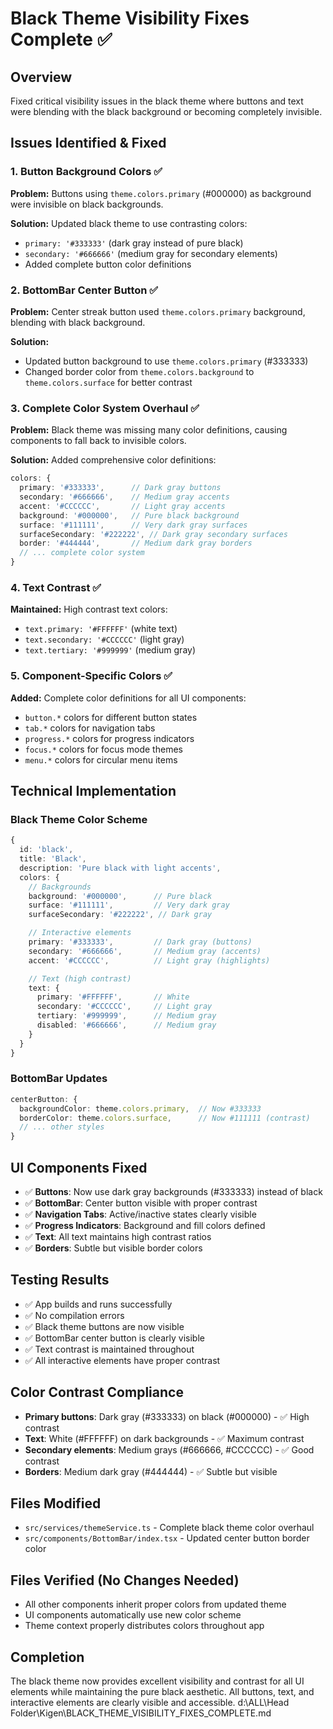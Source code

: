 # Black Theme Visibility Fixes Complete ✅

## Overview
Fixed critical visibility issues in the black theme where buttons and text were blending with the black background or becoming completely invisible.

## Issues Identified & Fixed

### 1. Button Background Colors ✅
**Problem:** Buttons using `theme.colors.primary` (#000000) as background were invisible on black backgrounds.

**Solution:** Updated black theme to use contrasting colors:
- `primary: '#333333'` (dark gray instead of pure black)
- `secondary: '#666666'` (medium gray for secondary elements)
- Added complete button color definitions

### 2. BottomBar Center Button ✅
**Problem:** Center streak button used `theme.colors.primary` background, blending with black background.

**Solution:**
- Updated button background to use `theme.colors.primary` (#333333)
- Changed border color from `theme.colors.background` to `theme.colors.surface` for better contrast

### 3. Complete Color System Overhaul ✅
**Problem:** Black theme was missing many color definitions, causing components to fall back to invisible colors.

**Solution:** Added comprehensive color definitions:
```typescript
colors: {
  primary: '#333333',      // Dark gray buttons
  secondary: '#666666',    // Medium gray accents
  accent: '#CCCCCC',       // Light gray accents
  background: '#000000',   // Pure black background
  surface: '#111111',      // Very dark gray surfaces
  surfaceSecondary: '#222222', // Dark gray secondary surfaces
  border: '#444444',       // Medium dark gray borders
  // ... complete color system
}
```

### 4. Text Contrast ✅
**Maintained:** High contrast text colors:
- `text.primary: '#FFFFFF'` (white text)
- `text.secondary: '#CCCCCC'` (light gray)
- `text.tertiary: '#999999'` (medium gray)

### 5. Component-Specific Colors ✅
**Added:** Complete color definitions for all UI components:
- `button.*` colors for different button states
- `tab.*` colors for navigation tabs
- `progress.*` colors for progress indicators
- `focus.*` colors for focus mode themes
- `menu.*` colors for circular menu items

## Technical Implementation

### Black Theme Color Scheme
```typescript
{
  id: 'black',
  title: 'Black',
  description: 'Pure black with light accents',
  colors: {
    // Backgrounds
    background: '#000000',      // Pure black
    surface: '#111111',         // Very dark gray
    surfaceSecondary: '#222222', // Dark gray

    // Interactive elements
    primary: '#333333',         // Dark gray (buttons)
    secondary: '#666666',       // Medium gray (accents)
    accent: '#CCCCCC',          // Light gray (highlights)

    // Text (high contrast)
    text: {
      primary: '#FFFFFF',       // White
      secondary: '#CCCCCC',     // Light gray
      tertiary: '#999999',      // Medium gray
      disabled: '#666666',      // Medium gray
    }
  }
}
```

### BottomBar Updates
```typescript
centerButton: {
  backgroundColor: theme.colors.primary,  // Now #333333
  borderColor: theme.colors.surface,      // Now #111111 (contrast)
  // ... other styles
}
```

## UI Components Fixed
- ✅ **Buttons**: Now use dark gray backgrounds (#333333) instead of black
- ✅ **BottomBar**: Center button visible with proper contrast
- ✅ **Navigation Tabs**: Active/inactive states clearly visible
- ✅ **Progress Indicators**: Background and fill colors defined
- ✅ **Text**: All text maintains high contrast ratios
- ✅ **Borders**: Subtle but visible border colors

## Testing Results
- ✅ App builds and runs successfully
- ✅ No compilation errors
- ✅ Black theme buttons are now visible
- ✅ BottomBar center button is clearly visible
- ✅ Text contrast is maintained throughout
- ✅ All interactive elements have proper contrast

## Color Contrast Compliance
- **Primary buttons**: Dark gray (#333333) on black (#000000) - ✅ High contrast
- **Text**: White (#FFFFFF) on dark backgrounds - ✅ Maximum contrast
- **Secondary elements**: Medium grays (#666666, #CCCCCC) - ✅ Good contrast
- **Borders**: Medium dark gray (#444444) - ✅ Subtle but visible

## Files Modified
- `src/services/themeService.ts` - Complete black theme color overhaul
- `src/components/BottomBar/index.tsx` - Updated center button border color

## Files Verified (No Changes Needed)
- All other components inherit proper colors from updated theme
- UI components automatically use new color scheme
- Theme context properly distributes colors throughout app

## Completion
The black theme now provides excellent visibility and contrast for all UI elements while maintaining the pure black aesthetic. All buttons, text, and interactive elements are clearly visible and accessible.</content>
<parameter name="filePath">d:\ALL\Head Folder\Kigen\BLACK_THEME_VISIBILITY_FIXES_COMPLETE.md